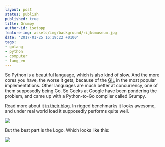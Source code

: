 ```yaml
---
layout: post
status: publish
published: true
title: Grumpy
author-id: isotopp
feature-img: assets/img/background/rijksmuseum.jpg
date: '2017-01-25 16:19:22 +0100'
tags:
- golang
- python
- computer
- lang_en
---
```


So Python is a beautiful language, which is also kind of slow. And the
more cores you have, the worse it gets, because of the
[GIL](https://en.wikipedia.org/wiki/Global_interpreter_lock) in the
most popular implementations. Other languages are much better at
concurrency, one of them supposedly being Go. So Geeks at Google have been
pondering the problem, and came up with a Python-to-Go compiler called
Grumpy. 

Read more about it 
[in their blog](https://opensource.googleblog.com/2017/01/grumpy-go-running-python.html).
In rigged benchmarks it looks awesome, and under real world load it
supposedly performs quite well.

![](/uploads/2017/01/gil-at-work.png)

But the best part is the Logo. Which looks like this:

![](/uploads/2017/01/grumpy.png)
